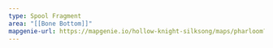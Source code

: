 ```yaml
---
type: Spool Fragment
area: "[[Bone Bottom]]"
mapgenie-url: https://mapgenie.io/hollow-knight-silksong/maps/pharloom?locationIds=478080
---
```

